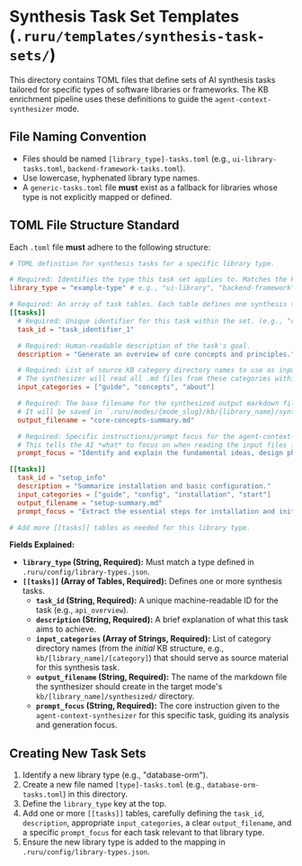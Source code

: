 # Synthesis Task Set Templates (`.ruru/templates/synthesis-task-sets/`)

This directory contains TOML files that define sets of AI synthesis tasks tailored for specific types of software libraries or frameworks. The KB enrichment pipeline uses these definitions to guide the `agent-context-synthesizer` mode.

## File Naming Convention

*   Files should be named `[library_type]-tasks.toml` (e.g., `ui-library-tasks.toml`, `backend-framework-tasks.toml`).
*   Use lowercase, hyphenated library type names.
*   A `generic-tasks.toml` file **must** exist as a fallback for libraries whose type is not explicitly mapped or defined.

## TOML File Structure Standard

Each `.toml` file **must** adhere to the following structure:

```toml
# TOML definition for synthesis tasks for a specific library type.

# Required: Identifies the type this task set applies to. Matches the key used in library-types.json.
library_type = "example-type" # e.g., "ui-library", "backend-framework", "generic"

# Required: An array of task tables. Each table defines one synthesis task.
[[tasks]]
  # Required: Unique identifier for this task within the set. (e.g., "core_concepts", "component_props_summary")
  task_id = "task_identifier_1"

  # Required: Human-readable description of the task's goal.
  description = "Generate an overview of core concepts and principles."

  # Required: List of source KB category directory names to use as input for this task.
  # The synthesizer will read all .md files from these categories within the library's source KB.
  input_categories = ["guide", "concepts", "about"]

  # Required: The base filename for the synthesized output markdown file.
  # It will be saved in `.ruru/modes/{mode_slug}/kb/{library_name}/synthesized/`.
  output_filename = "core-concepts-summary.md"

  # Required: Specific instructions/prompt focus for the agent-context-synthesizer mode.
  # This tells the AI *what* to focus on when reading the input files for this specific task.
  prompt_focus = "Identify and explain the fundamental ideas, design philosophy, and main features based *only* on the provided input files. Aim for a conceptual overview."

[[tasks]]
  task_id = "setup_info"
  description = "Summarize installation and basic configuration."
  input_categories = ["guide", "config", "installation", "start"]
  output_filename = "setup-summary.md"
  prompt_focus = "Extract the essential steps for installation and initial setup, focusing on the most common path described in the input files."

# Add more [[tasks]] tables as needed for this library type.
```

**Fields Explained:**

*   **`library_type` (String, Required):** Must match a type defined in `.ruru/config/library-types.json`.
*   **`[[tasks]]` (Array of Tables, Required):** Defines one or more synthesis tasks.
    *   **`task_id` (String, Required):** A unique machine-readable ID for the task (e.g., `api_overview`).
    *   **`description` (String, Required):** A brief explanation of what this task aims to achieve.
    *   **`input_categories` (Array of Strings, Required):** List of category directory names (from the *initial* KB structure, e.g., `kb/[library_name]/[category]`) that should serve as source material for this synthesis task.
    *   **`output_filename` (String, Required):** The name of the markdown file the synthesizer should create in the target mode's `kb/[library_name]/synthesized/` directory.
    *   **`prompt_focus` (String, Required):** The core instruction given to the `agent-context-synthesizer` for this specific task, guiding its analysis and generation focus.

## Creating New Task Sets

1.  Identify a new library type (e.g., "database-orm").
2.  Create a new file named `[type]-tasks.toml` (e.g., `database-orm-tasks.toml`) in this directory.
3.  Define the `library_type` key at the top.
4.  Add one or more `[[tasks]]` tables, carefully defining the `task_id`, `description`, appropriate `input_categories`, a clear `output_filename`, and a specific `prompt_focus` for each task relevant to that library type.
5.  Ensure the new library type is added to the mapping in `.ruru/config/library-types.json`.
